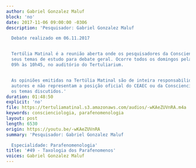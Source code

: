 ```yaml
---
author: Gabriel Gonzalez Maluf
block: 'no'
date: 2017-11-06 09:00:00 -0306
description: 'Pesquisador: Gabriel Gonzalez Maluf

  Debate realizado em 06.11.2017


  Tertúlia Matinal é a reunião aberta onde os pesquisadores da Conscienciologia apresentam
  seus temas de estudo para debate geral. Ocorre todos os domingos pela manhã, das
  09h às 10h45, no auditório do Tertuliarium.


  As opiniões emitidas na Tertúlia Matinal são de inteira responsabilidade de seus
  autores e não representam a posição oficial do CEAEC ou da Conscienciologia sobre
  os temas discutidos.'
duration: 01:48:50
explicit: 'no'
file: https://tertuliamatinal.s3.amazonaws.com/audios/-wKAeZUVnRA.m4a
keywords: conscienciologia, parafenomenologia
layout: post
length: 6530
origin: https://youtu.be/-wKAeZUVnRA
summary: 'Pesquisador: Gabriel Gonzalez Maluf

  Especialidade: Parafenomenologia'
title: '#49 - Taxologia dos Parafenomenos'
voices: Gabriel Gonzalez Maluf
---
```

